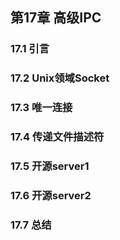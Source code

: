 ## 第17章 高级IPC

### 17.1 引言

### 17.2 Unix领域Socket

### 17.3 唯一连接

### 17.4 传递文件描述符

### 17.5 开源server1

### 17.6 开源server2

### 17.7 总结

